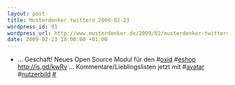 ```yaml
--- 
layout: post
title: Musterdenker twittern 2009-02-23
wordpress_id: 91
wordpress_url: http://www.musterdenker.de/2009/02/musterdenker-twittern-2009-02-23-2/
date: 2009-02-23 18:00:00 +01:00
---
```

<ul class="aktt_tweet_digest">
	<li>... Geschaft! Neues Open Source Modul für den #<a href="http://search.twitter.com/search?q=%23oxid">oxid</a> #<a href="http://search.twitter.com/search?q=%23eshop">eshop</a> <a href="http://is.gd/kwRv" rel="nofollow">http://is.gd/kwRv</a> ... Kommentare/Lieblingslisten jetzt mit #<a href="http://search.twitter.com/search?q=%23avatar">avatar</a> #<a href="http://search.twitter.com/search?q=%23nutzerbild">nutzerbild</a> <a href="http://twitter.com/musterdenker/statuses/1240725134">#</a></li>
</ul>
